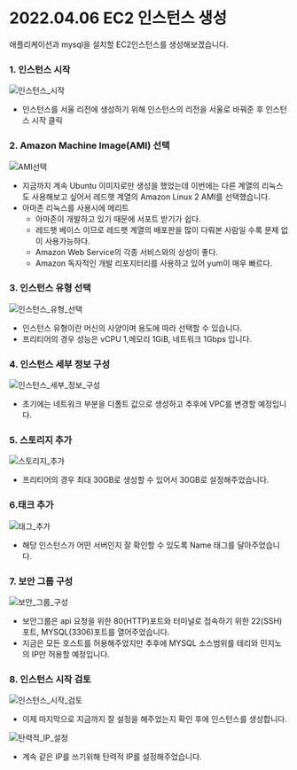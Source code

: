 # 2022.04.06 EC2 인스턴스 생성

애플리케이션과 mysql을 설치할 EC2인스턴스를 생성해보겠습니다.

### 1. 인스턴스 시작

![인스턴스_시작](https://user-images.githubusercontent.com/86910955/161945949-4e9528d1-ef82-483f-9f67-85ca89eafff8.png)

- 인스턴스를 서울 리전에 생성하기 위해 인스턴스의 리전을 서울로 바꿔준 후 인스턴스 시작 클릭

### 2. Amazon Machine Image(AMI) 선택

![AMI선택](https://user-images.githubusercontent.com/86910955/161945966-8762486a-9a8c-4a85-95fa-521cedd876b0.png)

- 지금까지 계속 Ubuntu 이미지로만 생성을 했었는데 이번에는 다른 계열의 리눅스도 사용해보고 싶어서 레드햇 계열의 Amazon Linux 2 AMI를 선택했습니다.
- 아마존 리눅스를 사용시에 메리트
  - 아마존이 개발하고 있기 때문에 서포트 받기가 쉽다.
  - 레드햇 베이스 이므로 레드햇 계열의 배포판을 많이 다뤄본 사람일 수록 문제 없이 사용가능하다.
  - Amazon Web Service의 각종 서비스와의 상성이 좋다. 
  - Amazon 독자적인 개발 리포지터리를 사용하고 있어 yum이 매우 빠르다.

### 3. 인스턴스 유형 선택

![인스턴스_유형_선택](https://user-images.githubusercontent.com/86910955/161945973-94a2c4ca-94c4-4632-bf05-7a8c63a73d50.png)

- 인스턴스 유형이란 머신의 사양이며 용도에 따라 선택할 수 있습니다.
- 프리티어의 경우 성능은 vCPU 1,메모리 1GiB, 네트워크 1Gbps 입니다.


### 4. 인스턴스 세부 정보 구성

![인스턴스_세부_정보_구성](https://user-images.githubusercontent.com/86910955/161945983-a8d4afdd-a394-421c-8068-ff7cfd80624e.png)

- 초기에는 네트워크 부분을 디폴트 값으로 생성하고 추후에 VPC를 변경할 예정입니다.


### 5. 스토리지 추가

![스토리지_추가](https://user-images.githubusercontent.com/86910955/161945988-847e287c-6f4b-43ad-8c0b-a55d125d7d1e.png)

- 프리티어의 경우 최대 30GB로 생성할 수 있어서 30GB로 설정해주었습니다.


### 6.태크 추가

![태그_추가](https://user-images.githubusercontent.com/86910955/161945995-9537856d-6eed-40d3-aa0e-5c7b7d2c23ac.png)

- 해당 인스턴스가 어떤 서버인지 잘 확인할 수 있도록 Name 태그를 달아주었습니다.


### 7. 보안 그룹 구성

![보안_그룹_구성](https://user-images.githubusercontent.com/86910955/161946003-ad879316-c64c-473f-8173-1890602f27ff.png)

- 보안그룹은 api 요청을 위한 80(HTTP)포트와 터미널로 접속하기 위한 22(SSH)포트, MYSQL(3306)포트를 열어주었습니다.
- 지금은 모든 호스트를 허용해주었지만 추후에 MYSQL 소스범위를 테리와 민지노의 IP만 허용할 예정입니다.

### 8. 인스턴스 시작 검토

![인스턴스_시작_검토](https://user-images.githubusercontent.com/86910955/161946011-a2f5c898-3894-4a53-bb27-3bcc3ef8360f.png)

- 이제 마지막으로 지금까지 잘 설정을 해주었는지 확인 후에 인스턴스를 생성합니다.

![탄력적_IP_설정](https://user-images.githubusercontent.com/86910955/161952873-2e37d287-8510-4bc5-9666-55f4b95ca4c5.png)

- 계속 같은 IP를 쓰기위해 탄력적 IP를 설정해주었습니다.
